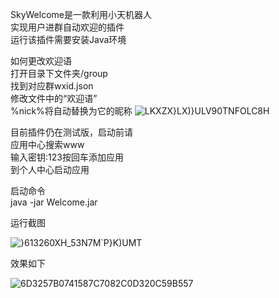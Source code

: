 SkyWelcome是一款利用小天机器人  
实现用户进群自动欢迎的插件  
运行该插件需要安装Java环境   

如何更改欢迎语  
打开目录下文件夹/group  
找到对应群wxid.json  
修改文件中的“欢迎语”  
%nick%将自动替换为它的昵称
![LKXZX}LX)}ULV90TNFOLC8H](https://user-images.githubusercontent.com/69817107/178035715-5c063891-b18b-4e51-9db3-c153f59101e9.png)

目前插件仍在测试版，启动前请  
应用中心搜索www  
输入密钥:123按回车添加应用  
到个人中心启动应用  

启动命令  
java -jar Welcome.jar

运行截图  

![}613260XH_53N7M`P}K)UMT](https://user-images.githubusercontent.com/69817107/178035422-4d633784-90d2-4b01-9efd-0254fd6dc6f5.png)

效果如下  

![6D3257B0741587C7082C0D320C59B557](https://user-images.githubusercontent.com/69817107/178035291-3e733628-c1b0-4126-a9bd-65f241bae1e0.png)

